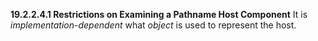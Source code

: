 **19.2.2.4.1 Restrictions on Examining a Pathname Host Component** It is *implementation-dependent* what *object* is used to represent the host. 

